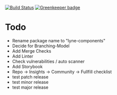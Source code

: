 [![Build Status](https://travis-ci.org/lyne-design-system/lyne-components.svg?branch=master)](https://travis-ci.org/lyne-design-system/lyne-components) [![Greenkeeper badge](https://badges.greenkeeper.io/lyne-design-system/lyne-components.svg)](https://greenkeeper.io/)

# Todo
- Rename package name to "lyne-components"
- Decide for Branching-Model
- Add Merge Checks
- Add Linter
- Check vulnerabilities / auto scanner
- Add Storybook
- Repo -> Insights -> Community -> Fullfill checklist
- test patch release
- test minor release
- test major release
